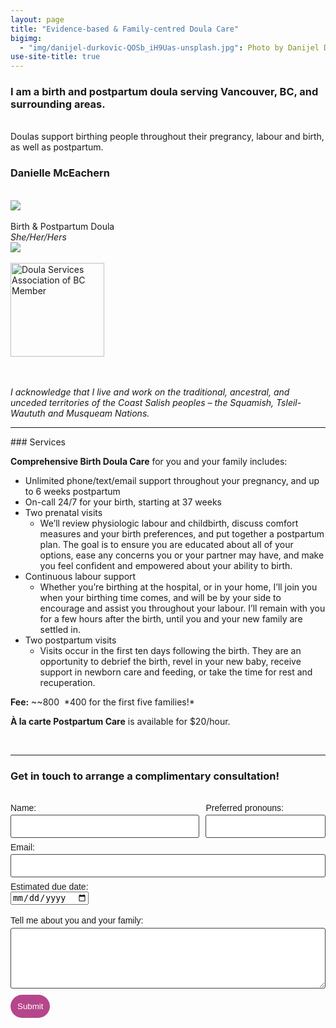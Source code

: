 ```yaml
---
layout: page
title: "Evidence-based & Family-centred Doula Care"
bigimg:
  - "img/danijel-durkovic-QOSb_iH9Uas-unsplash.jpg": Photo by Danijel Durkovic on Unsplash
use-site-title: true
---
```


<div class="row">
  <div class="col-md-8 col-md-offset-0 col-sm-8 col-sm-offset-0 col-xs-12 col-xs-offset-0 text-center">
    <h3>I am a birth and postpartum doula serving Vancouver, BC, and surrounding areas.</h3><br>
    Doulas support birthing people throughout their pregrancy, labour and birth, as well as postpartum.
  </div>
  <div class="col-md-4 col-md-offset-0 col-sm-4 col-sm-offset-0 col-xs-12 col-xs-offset-0 text-center">
    <h3>Danielle McEachern</h3>
    <br><img src="https://maisondoula.ca/img/face.png">
    <br><br>Birth & Postpartum Doula
    <br><i>She/Her/Hers</i>
    <br><img src="https://maisondoula.ca/img/RainbowHeart.svg"><br>
    <br><a href="https://www.bcdoulas.org/"><img alt="Doula Services Association of BC Member" src="https://maisondoula.ca/img/DSABadge.png" width="150" height="150"></a>
  </div>
</div>
<br><br>

*I acknowledge that I live and work on the traditional, ancestral, and unceded territories of the Coast Salish peoples – the Squamish, Tsleil-Waututh and Musqueam Nations.* 


<hr>
### Services

**Comprehensive Birth Doula Care** for you and your family includes:
* Unlimited phone/text/email support throughout your pregnancy, and up to 6 weeks postpartum
* On-call 24/7 for your birth, starting at 37 weeks 
* Two prenatal visits
  * We’ll review physiologic labour and childbirth, discuss comfort measures and your birth preferences, and put together a postpartum plan. The goal is to ensure you are educated about all of your options, ease any concerns you or your partner may have, and make you feel confident and empowered about your ability to birth.
* Continuous labour support
  * Whether you’re birthing at the hospital, or in your home, I’ll join you when your birthing time comes, and will be by your side to encourage and assist you throughout your labour. I’ll remain with you for a few hours after the birth, until you and your new family are settled in.
* Two postpartum visits
  * Visits occur in the first ten days following the birth. They are an opportunity to debrief the birth, revel in your new baby, receive support in newborn care and feeding, or take the time for rest and recuperation.

**Fee:** ~~$800~~ *$400 for the first five families!*

**À la carte Postpartum Care** is available for $20/hour.

<br>
<hr>

### Get in touch to arrange a complimentary consultation! 

<br>
<form class="wj-contact" action="https://formspree.io/mnqdvndq" method="POST">
    <div class="left">
        <label for="ClientName">Name:</label>
        <input type="text" name="ClientName">
    </div>
    <div class="right">
        <label for="Pronouns">Preferred pronouns:</label>
        <input type="text" name="Pronouns">
    </div>
    <div class="center">
        <label for="Email">Email:</label>
        <input type="email" name="_replyto">
    </div>
    <div class="center">
        <label for="EDD">Estimated due date:</label><br>
        <input type="date" name="EDD"><br><br>
    </div>
    <div class="center">
        <label for="content">Tell me about you and your family:</label>
        <textarea type="text" name="content" rows="5"></textarea>
    </div>
    <input type="hidden" name="_subject" value="New Doula Inquiry">
    <input type="text" name="_gotcha" style="display:none">
    <input type="submit" value="Submit">
</form>

<style>
form.wj-contact input[type="text"], form.wj-contact input[type="email"], form.wj-contact textarea[type="text"] {
    width: 100%;
    vertical-align: middle;
    margin-top: 0.25em;
    margin-bottom: 0.5em;
    padding: 0.75em;
    font-family: "Josefin Sans", sans-serif;
    font-weight: lighter;
    border-style: solid;
    border-color: #444;
    outline-color: #B6468C;
    border-width: 1px;
    border-radius: 3px;
    transition: box-shadow .2s ease;
}

form.wj-contact input[type="submit"] {
    outline: none;
    color: white;
    background-color: #B6468C;
    border-radius: 20px;
    padding: 0.75em;
    margin: 0.25em 0 0 0;
    border: 1px solid transparent;
    height: auto;
}

div.center {
    clear: both;
}

div.right {
    float: right;
    width: 38%;
}

div.left {
    float: left;
    width: 60%;
}

label {
    font-family: "Josefin Sans", sans-serif;
    font-weight: lighter;
}
</style>

